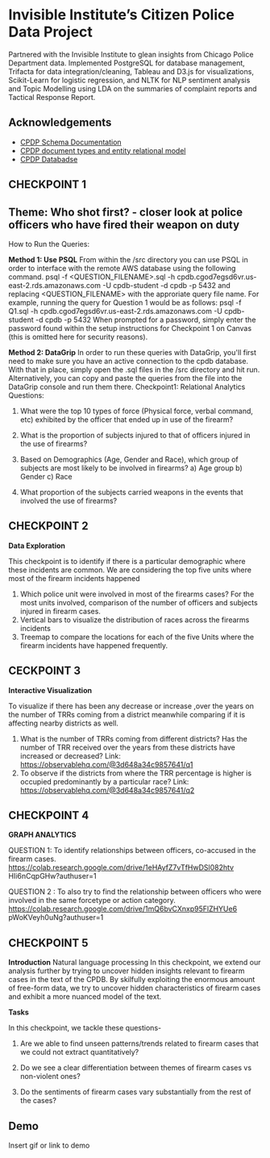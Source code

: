 
# Invisible Institute’s Citizen Police Data Project

Partnered with the Invisible Institute to glean insights from Chicago Police Department data.
Implemented PostgreSQL for database management, Trifacta for data integration/cleaning, Tableau and D3.js for visualizations, Scikit-Learn for logistic regression, and NLTK for NLP sentiment analysis and Topic Modelling using LDA on the summaries of complaint reports and Tactical Response Report.


## Acknowledgements

 - [CPDP Schema Documentation](https://paper.dropbox.com/doc/CPDP-Schema-Documentation-jiOJTlxkx2L99s9ycJqj3)
 - [CPDP document types and entity relational model](https://paper.dropbox.com/doc/CPDP-document-types-and-entity-relational-model-EKtJPUEXbHaQoE8CTBelP)
 - [CPDP Databadse](http://users.eecs.northwestern.edu/~jennie/courses/cs339/lab1/cpdb-schema/relationships.html)
## CHECKPOINT 1

## Theme: Who shot first? - closer look at police officers who have fired their weapon on duty

How to Run the Queries:

**Method 1: Use PSQL**
From within the /src directory you can use PSQL in order to interface with the remote AWS database using the following command.
psql -f <QUESTION_FILENAME>.sql -h cpdb.cgod7egsd6vr.us-east-2.rds.amazonaws.com -U cpdb-student -d cpdb -p 5432
and replacing <QUESTION_FILENAME> with the approriate query file name. For example, running the query for Question 1 would be as follows:
psql -f Q1.sql -h cpdb.cgod7egsd6vr.us-east-2.rds.amazonaws.com -U cpdb-student -d cpdb -p 5432
When prompted for a password, simply enter the password found within the setup instructions for Checkpoint 1 on Canvas (this is omitted here for security reasons).

**Method 2: DataGrip**
In order to run these queries with DataGrip, you'll first need to make sure you have an active connection to the cpdb database. With that in place, simply open the .sql files in the /src directory and hit run. Alternatively, you can copy and paste the queries from the file into the DataGrip console and run them there.
Checkpoint1: Relational Analytics
Questions:
1. What were the top 10 types of force (Physical force, verbal command, etc) exhibited by the officer that ended up in use of the firearm?
2. What is the proportion of subjects injured to that of officers injured in the use of firearms?
3. Based on Demographics (Age, Gender and Race), which group of subjects are most likely to be involved in firearms?
a) Age group
b) Gender
c) Race

4. What proportion of the subjects carried weapons in the events that involved the use of firearms?
## CHECKPOINT 2

**Data Exploration**

This checkpoint is to identify if there is a particular demographic where these incidents are common. We are considering the top five units where most of the firearm incidents happened
1. Which police unit were involved in most of the firearms cases? For the most units involved, comparison of the number of officers and subjects injured in firearm cases.
2. Vertical bars to visualize the distribution of races across the firearms incidents
3. Treemap to compare the locations for each of the five Units where the firearm incidents have happened frequently.
## CECKPOINT 3

**Interactive Visualization**

To visualize if there has been any decrease or increase ,over the years on the number of TRRs coming from a district meanwhile comparing if it is affecting nearby districts as well.
1. What is the number of TRRs coming from different districts? Has the number of TRR received over the years from these districts have increased or decreased?
Link: https://observablehq.com/@3d648a34c9857641/q1
2. To observe if the districts from where the TRR percentage is higher is occupied predominantly by a particular race?
Link: https://observablehq.com/@3d648a34c9857641/q2
## CHECKPOINT 4

**GRAPH ANALYTICS**

QUESTION 1: To identify relationships between officers, co-accused in the firearm cases.
https://colab.research.google.com/drive/1eHAyfZ7vTfHwDSl082htv HIi6nCqpGHw?authuser=1

QUESTION 2 : To also try to find the relationship between officers who were involved in the same forcetype or action category.
https://colab.research.google.com/drive/1mQ6bvCXnxp95FlZHYUe6 pWoKVeyh0uNg?authuser=1
## CHECKPOINT 5

**Introduction**
Natural language processing
In this checkpoint, we extend our analysis further by trying to uncover hidden insights relevant to firearm cases in the text of the CPDB. By skilfully exploiting the enormous amount of free-form data, we try to uncover hidden characteristics of firearm cases and exhibit a more nuanced model of the text.

**Tasks**

In this checkpoint, we tackle these questions-

1. Are we able to find unseen patterns/trends related to firearm cases that we could not
extract quantitatively?

2. Do we see a clear differentiation between themes of firearm cases vs non-violent ones?

3. Do the sentiments of firearm cases vary substantially from the rest of the cases?

## Demo

Insert gif or link to demo

